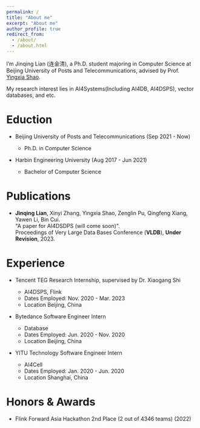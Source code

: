 ```yaml
---
permalink: /
title: "About me"
excerpt: "About me"
author_profile: true
redirect_from: 
  - /about/
  - /about.html
---
```


I’m Jinqing Lian (连金清), a Ph.D. student majoring in Computer Science at Beijing University of Posts and Telecommunications, advised by Prof. [Yingxia Shao](https://shaoyx.github.io/). 

My research interest lies in AI4Systems(Including AI4DB, AI4DSPS), vector databases, and etc. 

Eduction
======
- Beijing University of Posts and Telecommunications (Sep 2021 - Now)
    - Ph.D. in Computer Science

- Harbin Engineering University (Aug 2017 - Jun 2021)
    - Bachelor of Computer Science

Publications
======
- **Jinqing Lian**, Xinyi Zhang, Yingxia Shao, Zenglin Pu, Qingfeng Xiang, Yawen Li, Bin Cui.  
"A paper for AI4DSDPS (will come soon)".  
Proceedings of Very Large Data Bases Conference (**VLDB**), **Under Revision**, 2023.

Experience
======
- Tencent TEG Research Internship, supervised by Dr. Xiaogang Shi
    - AI4DSPS, Flink
    - Dates Employed: Nov. 2020 - Mar. 2023
    - Location Beijing, China

- Bytedance Software Engineer Intern
    - Database
    - Dates Employed: Jun. 2020 - Nov. 2020
    - Location Beijing, China

- YITU Technology Software Engineer Intern
    - AI4Cell
    - Dates Employed: Jan. 2020 - Jun. 2020
    - Location Shanghai, China

Honors & Awards
======
- Flink Forward Asia Hackathon 2nd Place (2 out of 4346 teams) (2022)
